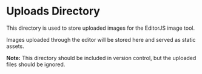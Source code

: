 # Uploads Directory

This directory is used to store uploaded images for the EditorJS image tool.

Images uploaded through the editor will be stored here and served as static assets.

**Note:** This directory should be included in version control, but the uploaded files should be ignored.

